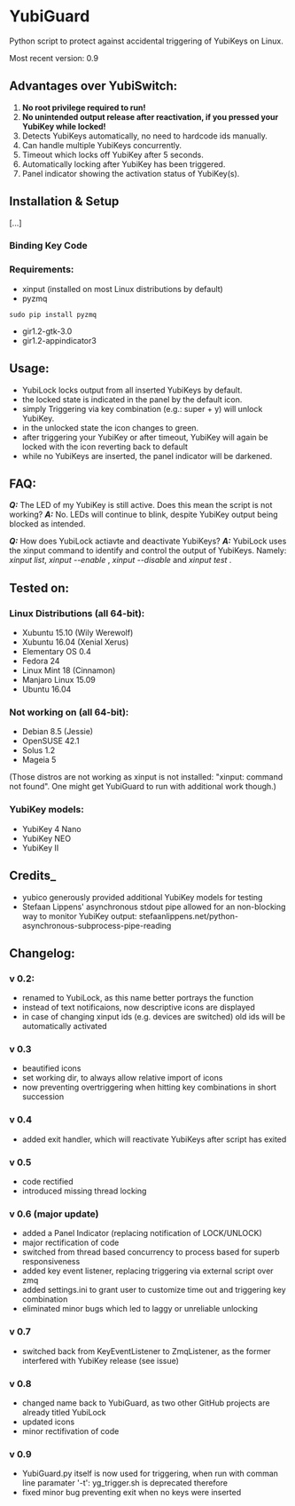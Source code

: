 # YubiGuard

Python script to protect against accidental triggering of YubiKeys on Linux.

Most recent version: 0.9


## Advantages over YubiSwitch:
1. **No root privilege required to run!**
2. **No unintended output release after reactivation, if you pressed your YubiKey while locked!**
3. Detects YubiKeys automatically, no need to hardcode ids manually.
4. Can handle multiple YubiKeys concurrently.
5. Timeout which locks off YubiKey after 5 seconds.
6. Automatically locking after YubiKey has been triggered.
7. Panel indicator showing the activation status of YubiKey(s).

## Installation & Setup
[...]
### Binding Key Code

### Requirements:
- xinput (installed on most Linux distributions by default)
- pyzmq

```
sudo pip install pyzmq
```
- gir1.2-gtk-3.0
- gir1.2-appindicator3

## Usage:
- YubiLock locks output from all inserted YubiKeys by default.
- the locked state is indicated in the panel by the default icon.
- simply Triggering via key combination (e.g.: super + y) will unlock YubiKey.
- in the unlocked state the icon changes to green.
- after triggering your YubiKey or after timeout, YubiKey will again be locked with the icon reverting back to default
- while no YubiKeys are inserted, the panel indicator will be darkened.

## FAQ:
**_Q:_** The LED of my YubiKey is still active. Does this mean the script is not working?
**_A:_** No. LEDs will continue to blink, despite YubiKey output being blocked as intended.

**_Q:_** How does YubiLock actiavte and deactivate YubiKeys?
**_A:_** YubiLock uses the xinput command to identify and control the output of YubiKeys. Namely:
_xinput list_, _xinput --enable <id>_, _xinput --disable <id>_ and _xinput test <id>_.

## Tested on:
### Linux Distributions (all 64-bit):
- Xubuntu 15.10 (Wily Werewolf)
- Xubuntu 16.04 (Xenial Xerus)
- Elementary OS 0.4
- Fedora 24
- Linux Mint 18 (Cinnamon)
- Manjaro Linux 15.09
- Ubuntu 16.04

### Not working on (all 64-bit):
- Debian 8.5 (Jessie)
- OpenSUSE 42.1
- Solus 1.2
- Mageia 5

(Those distros are not working as xinput is not installed: "xinput: command not found".
One might get YubiGuard to run with additional work though.)

### YubiKey models:
- YubiKey 4 Nano
- YubiKey NEO
- YubiKey II

## Credits_
- yubico generously provided additional YubiKey models for testing
- Stefaan Lippens' asynchronous stdout pipe allowed for an non-blocking way to monitor YubiKey output:
stefaanlippens.net/python-asynchronous-subprocess-pipe-reading

## Changelog:
### v 0.2:
- renamed to YubiLock, as this name better portrays the function
- instead of text notificaions, now descriptive icons are displayed
- in case of changing xinput ids (e.g. devices are switched) old ids will be automatically activated

### v 0.3
- beautified icons
- set working dir, to always allow relative import of icons
- now preventing overtriggering when hitting key combinations in short succession

### v 0.4
- added exit handler, which will reactivate YubiKeys after script has exited

### v 0.5
- code rectified
- introduced missing thread locking

### v 0.6 (major update)
- added a Panel Indicator (replacing notification of LOCK/UNLOCK)
- major rectification of code
- switched from thread based concurrency to process based for superb responsiveness
- added key event listener, replacing triggering via external script over zmq
- added settings.ini to grant user to customize time out and triggering key combination
- eliminated minor bugs which led to laggy or unreliable unlocking

### v 0.7
- switched back from KeyEventListener to ZmqListener, as the former interfered with YubiKey release (see issue)

### v 0.8
- changed name back to YubiGuard, as two other GitHub projects are already titled YubiLock
- updated icons
- minor rectifivation of code

### v 0.9
- YubiGuard.py itself is now used for triggering, when run with comman line paramater '-t': yg_trigger.sh is deprecated therefore
- fixed minor bug preventing exit when no keys were inserted
